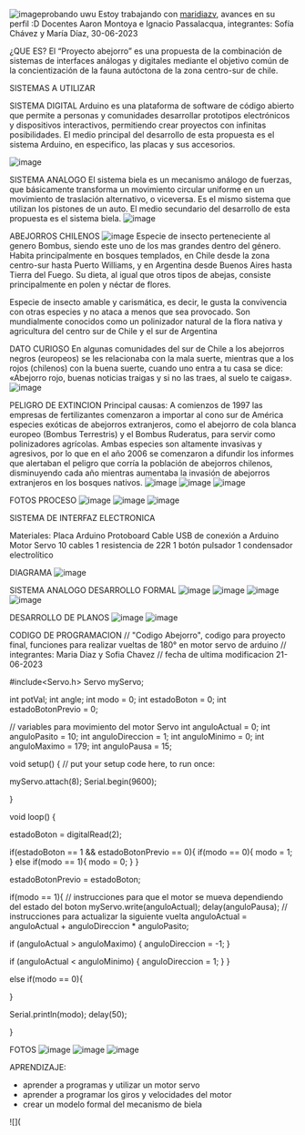 ![image](https://github.com/sofiachaav/aud5i022-2023-1/assets/129554344/d606ca95-8dce-4811-81cb-11b569c98904)probando uwu
Estoy trabajando con [maridiazv](https://github.com/maridiazv), avances en su perfil :D
Docentes Aaron Montoya e Ignacio Passalacqua, integrantes: Sofía Chávez y María Díaz, 30-06-2023

¿QUE ES?
El “Proyecto abejorro” es una propuesta de la combinación de sistemas de interfaces análogas y digitales mediante el objetivo común de la concientización de la fauna autóctona de la zona centro-sur de chile.

SISTEMAS A UTILIZAR

SISTEMA DIGITAL
Arduino es una plataforma de software de código abierto que permite a personas y comunidades desarrollar prototipos electrónicos y dispositivos interactivos, permitiendo crear proyectos con infinitas posibilidades.
El medio principal del desarrollo de esta propuesta es el sistema Arduino, en especifico, las placas y sus accesorios.

![image](https://github.com/sofiachaav/aud5i022-2023-1/assets/129554344/ea64caec-14ee-4b4e-85e9-3a3477e9c96b)

SISTEMA ANALOGO 
El sistema biela es un mecanismo análogo de fuerzas, que básicamente transforma un movimiento circular uniforme en un movimiento de traslación alternativo, o viceversa. Es el mismo sistema que utilizan los pistones de un auto.
El medio secundario del desarrollo de esta propuesta es el sistema biela.
![image](https://github.com/sofiachaav/aud5i022-2023-1/assets/129554344/96c61ba7-4451-499d-9f99-ed2c29fdca9d)

ABEJORROS CHILENOS
![image](https://github.com/sofiachaav/aud5i022-2023-1/assets/129554344/0b8de788-7150-4082-9111-2bd2e876702b)
Especie de insecto perteneciente al genero Bombus, siendo este uno de los mas grandes dentro del género.
Habita principalmente en bosques templados, en Chile desde la zona centro-sur hasta Puerto Williams, y en Argentina desde Buenos Aires hasta Tierra del Fuego.
Su dieta, al igual que otros tipos de abejas, consiste principalmente en polen y néctar de flores.

Especie de insecto amable y carismática, es decir, le gusta la convivencia con otras especies y no ataca a menos que sea provocado.
Son mundialmente conocidos como un polinizador natural de la flora nativa y agricultura del centro sur de Chile y el sur de Argentina

DATO CURIOSO
En algunas comunidades del sur de Chile a los abejorros negros (europeos) se les relacionaba con la mala suerte, mientras que a los rojos (chilenos) con la buena suerte, cuando uno entra a tu casa se dice: «Abejorro rojo, buenas noticias traigas y si no las traes, al suelo te caigas».
![image](https://github.com/sofiachaav/aud5i022-2023-1/assets/129554344/31bc4d30-1315-41a2-aca9-29f482020e30)

PELIGRO DE EXTINCION 
Principal causas:
A comienzos de 1997 las empresas de fertilizantes comenzaron a importar al cono sur de América especies exóticas de abejorros extranjeros, como el abejorro de cola blanca europeo (Bombus Terrestris) y el Bombus Ruderatus, para servir como polinizadores agrícolas. Ambas especies son altamente invasivas y agresivos, por lo que en el año 2006 se comenzaron a difundir los informes que alertaban el peligro que corría la población de abejorros chilenos, disminuyendo cada año mientras aumentaba la invasión de abejorros extranjeros en los bosques nativos.
![image](https://github.com/sofiachaav/aud5i022-2023-1/assets/129554344/5fb0fe72-2e68-448c-9d4d-2aa58879847a)
![image](https://github.com/sofiachaav/aud5i022-2023-1/assets/129554344/397bcce9-873d-437f-894a-68d4ef5b1aa8)
![image](https://github.com/sofiachaav/aud5i022-2023-1/assets/129554344/f5e2bc0f-3477-4a7a-a300-12bc9d7b31f5)

FOTOS PROCESO
![image](https://github.com/sofiachaav/aud5i022-2023-1/assets/129554344/c7c794c9-0ab2-484d-a0a7-ba13ecef449d)
![image](https://github.com/sofiachaav/aud5i022-2023-1/assets/129554344/1ee23a44-dc05-4173-b88d-aac023da9076)
![image](https://github.com/sofiachaav/aud5i022-2023-1/assets/129554344/b1b40a47-624e-4ff7-bc15-5e559d903326)

SISTEMA DE INTERFAZ ELECTRONICA

Materiales:
Placa Arduino
Protoboard
Cable USB de conexión a Arduino 
Motor Servo
10 cables 
1 resistencia de 22R
1 botón pulsador
1 condensador electrolítico

DIAGRAMA
![image](https://github.com/sofiachaav/aud5i022-2023-1/assets/129554344/8a60de52-b734-461f-84e6-2cca98de6cd1)

SISTEMA ANALOGO DESARROLLO FORMAL
![image](https://github.com/sofiachaav/aud5i022-2023-1/assets/129554344/695078d6-6caa-42ca-82a6-daf5ca63e41c)
![image](https://github.com/sofiachaav/aud5i022-2023-1/assets/129554344/9e068eca-c7ec-4182-8204-a3fdbb0cb41b)
![image](https://github.com/sofiachaav/aud5i022-2023-1/assets/129554344/2cbf211f-2651-4949-8382-a60052b24e9d)
![image](https://github.com/sofiachaav/aud5i022-2023-1/assets/129554344/959868fe-b03c-4573-9e10-4ae9cc63fdbe)

DESARROLLO DE PLANOS
![image](https://github.com/sofiachaav/aud5i022-2023-1/assets/129554344/cb24ae0e-ec76-4f30-b9de-1cfc067292af)
![image](https://github.com/sofiachaav/aud5i022-2023-1/assets/129554344/992edcff-9bc9-40ec-a04e-ee159db2c38a)

CODIGO DE PROGRAMACION
// "Codigo Abejorro", codigo para proyecto final, funciones para realizar vueltas de 180° en motor servo de arduino 
// integrantes: Maria Diaz y Sofia Chavez
// fecha de ultima modificacion 21-06-2023

#include<Servo.h>
Servo myServo;

int potVal;
int angle;
int modo = 0;
int estadoBoton = 0;
int estadoBotonPrevio = 0;

// variables para movimiento del motor Servo
int anguloActual = 0;
int anguloPasito = 10;
int anguloDireccion = 1;
int anguloMinimo = 0;
int anguloMaximo = 179;
int anguloPausa = 15;

void setup() {
  // put your setup code here, to run once:
 
 myServo.attach(8);
 Serial.begin(9600);

}

void loop() {

estadoBoton = digitalRead(2);

if(estadoBoton == 1 && estadoBotonPrevio == 0){
   if(modo == 0){
   modo = 1;
  }
   else if(modo == 1){
   modo = 0;
  }
}

estadoBotonPrevio = estadoBoton;

if(modo == 1){
  // instrucciones para que el motor se mueva dependiendo del estado del boton
  myServo.write(anguloActual);
  delay(anguloPausa);
  // instrucciones para actualizar la siguiente vuelta
  anguloActual = anguloActual + anguloDireccion * anguloPasito;

 if (anguloActual > anguloMaximo) {
    anguloDireccion = -1;
  }

 if (anguloActual < anguloMinimo) {
     anguloDireccion = 1;
  }
}

else if(modo == 0){

}

Serial.println(modo);
delay(50);

}

FOTOS
![image](https://github.com/sofiachaav/aud5i022-2023-1/assets/129554344/6faf66cc-3b95-4620-8406-307c9265d279)
![image](https://github.com/sofiachaav/aud5i022-2023-1/assets/129554344/1d7bd43a-6d96-4c5b-9caf-5bce5f991740)
![image](https://github.com/sofiachaav/aud5i022-2023-1/assets/129554344/7f94c13c-61b6-4283-8d3a-f8c6bac19309)

APRENDIZAJE:
- aprender a programas y utilizar un motor servo
- aprender a programar los giros y velocidades del motor
- crear un modelo formal del mecanismo de biela
























![](
